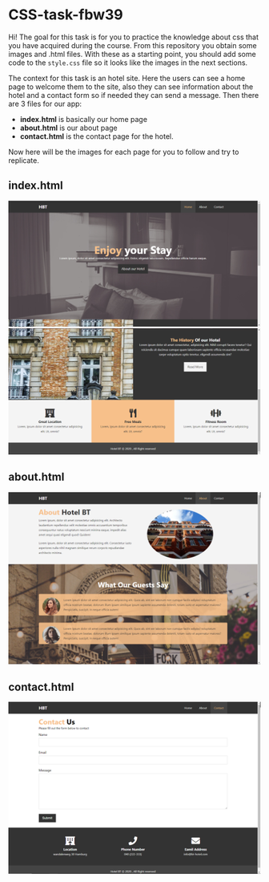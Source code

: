 # CSS-task-fbw39

Hi! The goal for this task is for you to practice the knowledge about css that you have acquired during the course. From this repository you obtain some images and .html files. With these as a starting point, you should add some code to the `style.css` file so it looks like the images in the next sections.

The context for this task is an hotel site. Here the users can see a home page to welcome them to the site, also they can see information about the hotel and a contact form so if needed they can send a message. Then there are 3 files for our app: 
- **index.html** is basically our home page
- **about.html** is our about page
- **contact.html** is the contact page for the hotel. 

Now here will be the images for each page for you to follow and try to replicate.

## index.html
![Index 1](public/img/readme/index1.png)
![Index 2](public/img/readme/index2.png)

## about.html
![About](public/img/readme/about.png)

## contact.html
![Contact](public/img/readme/contact.png)